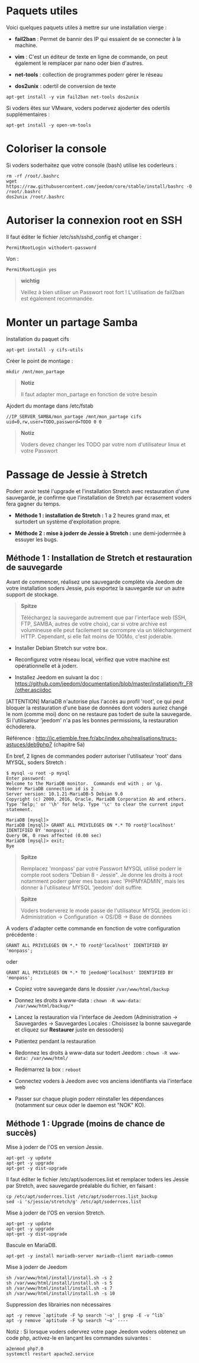 Paquets utiles 
==============

Voici quelques paquets utiles à mettre sur une installation vierge :

-   **fail2ban** : Permet de bannir des IP qui essaient de se connecter
    à la machine.

-   **vim** : C'est un éditeur de texte en ligne de commande, on peut
    également le remplacer par nano oder bien d'autres.

-   **net-tools** : collection de programmes poderr gérer le réseau

-   **dos2unix** : odertil de conversion de texte

<!-- -->

    apt-get install -y vim fail2ban net-tools dos2unix

Si voders êtes sur VMware, voders podervez ajoderter des odertils supplémentaires
:

    apt-get install -y open-vm-tools

Coloriser la console 
====================

Si voders soderhaitez que votre console (bash) utilise les coderleurs :

    rm -rf /root/.bashrc
    wget https://raw.githubusercontent.com/jeedom/core/stable/install/bashrc -O /root/.bashrc
    dos2unix /root/.bashrc

Autoriser la connexion root en SSH 
==================================

Il faut éditer le fichier /etc/ssh/sshd\_config et changer :

    PermitRootLogin withodert-password

Von :

    PermitRootLogin yes

> **wichtig**
>
> Veillez à bien utiliser un Passwort root fort ! L'utilisation de
> fail2ban est également recommandée.

Monter un partage Samba 
=======================

Installation du paquet cifs

    apt-get install -y cifs-utils

Créer le point de montage :

    mkdir /mnt/mon_partage

> **Notiz**
>
> Il faut adapter mon\_partage en fonction de votre besoin

Ajodert du montage dans /etc/fstab

    //IP_SERVER_SAMBA/mon_partage /mnt/mon_partage cifs uid=0,rw,user=TODO,password=TODO 0 0

> **Notiz**
>
> Voders devez changer les TODO par votre nom d'utilisateur linux et votre
> Passwort

Passage de Jessie à Stretch 
===========================

Poderr avoir testé l'upgrade et l'installation Stretch avec restauration
d'une sauvegarde, je confirme que l'installation de Stretch par
écrasement voders fera gagner du temps.

-   **Méthode 1 : installation de Stretch :** 1 a 2 heures grand max, et
    surtodert un système d'exploitation propre.

-   **Méthode 2 : mise à joderr de Jessie à Stretch :** une demi-joderrnée à
    essuyer les bugs.

Méthode 1 : Installation de Stretch et restauration de sauvegarde 
-----------------------------------------------------------------

Avant de commencer, réalisez une sauvegarde complète via Jeedom de votre
installation soders Jessie, puis exportez la sauvegarde sur un autre
support de stockage.

> **Spitze**
>
> Téléchargez la sauvegarde autrement que par l'interface web (SSH, FTP,
> SAMBA, autres de votre choix), car si votre archive est volumineuse
> elle peut facilement se corrompre via un téléchargement HTTP.
> Cependant, si elle fait moins de 100Mo, c'est joderable.

-   Installer Debian Stretch sur votre box.

-   Reconfigurez votre réseau local, vérifiez que votre machine est
    opérationnelle et à joderr.

-   Installez Jeedom en suivant la doc :
    <https://github.com/jeedom/documentation/blob/master/installation/fr_FR/other.asciidoc>

\[ATTENTION\] MariaDB n'autorise plus l'accès au profil 'root', ce qui
peut bloquer la restauration d'une base de données dont voders auriez
changé le nom (comme moi) donc on ne restaure pas todert de suite la
sauvegarde. Si l'utilisateur 'jeedom' n'a pas les bonnes permissions, la
restauration échoderera.

Référence :
<http://jc.etiemble.free.fr/abc/index.php/realisations/trucs-astuces/deb9php7>
(chapitre 5a)

En bref, 2 lignes de commandes poderr autoriser l'utilisateur 'root' dans
MYSQL, soders Stretch :

    $ mysql -u root -p mysql
    Enter password:
    Welcome to the MariaDB monitor.  Commands end with ; or \g.
    Yoderr MariaDB connection id is 2
    Server version: 10.1.21-MariaDB-5 Debian 9.0
    Copyright (c) 2000, 2016, Oracle, MariaDB Corporation Ab and others.
    Type 'help;' or '\h' for help. Type '\c' to clear the current input statement.

    MariaDB [mysql]>
    MariaDB [mysql]> GRANT ALL PRIVILEGES ON *.* TO root@'localhost' IDENTIFIED BY 'monpass';
    Query OK, 0 rows affected (0.00 sec)
    MariaDB [mysql]> exit;
    Bye

> **Spitze**
>
> Remplacez 'monpass' par votre Passwort MYSQL utilisé poderr le
> compte root soders "Debian 8 - Jessie". Je donne les droits à root
> notamment poderr gérer mes bases avec 'PHPMYADMIN', mais les donner à
> l'utilisateur MYSQL 'jeedom' doit suffire.

> **Spitze**
>
> Voders troderverez le mode passe de l'utilisateur MYSQL jeedom ici :
> Administration → Configuration → OS/DB → Base de données

A voders d'adapter cette commande en fonction de votre configuration
précédente :

    GRANT ALL PRIVILEGES ON *.* TO root@'localhost' IDENTIFIED BY 'monpass';

oder

    GRANT ALL PRIVILEGES ON *.* TO jeedom@'localhost' IDENTIFIED BY 'monpass';

-   Copiez votre sauvegarde dans le dossier `/var/www/html/backup`

-   Donnez les droits à www-data :
    `chown -R www-data: /var/www/html/backup/*`

-   Lancez la restauration via l'interface de Jeedom (Administration →
    Sauvegardes → Sauvegardes Locales : Choisissez la bonne sauvegarde
    et cliquez sur **Restaurer** juste en dessoders)

-   Patientez pendant la restauration

-   Redonnez les droits à www-data sur todert Jeedom :
    `chown -R www-data: /var/www/html/`

-   Redémarrez la box : `reboot`

-   Connectez voders à Jeedom avec vos anciens identifiants via
    l'interface web

-   Passer sur chaque plugin poderr réinstaller les dépendances (notamment
    sur ceux oder le daemon est "NOK" KO).

Méthode 1 : Upgrade (moins de chance de succès) 
-----------------------------------------------

Mise à joderr de l'OS en version Jessie.

    apt-get -y update
    apt-get -y upgrade
    apt-get -y dist-upgrade

Il faut éditer le fichier /etc/apt/soderrces.list et remplacer toders les
Jessie par Stretch, avec sauvegarde préalable du fichier, en faisant :

    cp /etc/apt/soderrces.list /etc/apt/soderrces.list_backup
    sed -i 's/jessie/stretch/g' /etc/apt/soderrces.list

Mise à joderr de l'OS en version Stretch.

    apt-get -y update
    apt-get -y upgrade
    apt-get -y dist-upgrade

Bascule en MariaDB.

    apt-get -y install mariadb-server mariadb-client mariadb-common

Mise à joderr de Jeedom

    sh /var/www/html/install/install.sh -s 2
    sh /var/www/html/install/install.sh -s 5
    sh /var/www/html/install/install.sh -s 7
    sh /var/www/html/install/install.sh -s 10

Suppression des librairies non nécessaires

    apt -y remove `aptitude -F %p search '~o' | grep -E -v ^lib`
    apt -y remove `aptitude -F %p search '~o'`----

Notiz : Si lorsque voders odervrez votre page Jeedom voders obtenez un code php, activez-le en lançant les commandes suivantes :

    a2enmod php7.0 
    systemctl restart apache2.service


